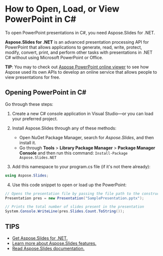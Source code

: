 # How to Open, Load, or View PowerPoint in C#

To open PowerPoint presentations in C#, you need Aspose.Slides for .NET.

**Aspose.Slides for .NET** is an advanced presentation processing API for PowerPoint that allows applications to generate, read, write, protect, modify, convert, print, and perform other tasks with presentations in .NET C# without using Microsoft PowerPoint or Office. 

**TIP**: You may to check out [Aspose PowerPoint online viewer](https://products.aspose.app/slides/viewer) to see how Aspose used its own APIs to develop an online service that allows people to view presentations for free. 

## Opening PowerPoint in C#

Go through these steps:

1. Create a new C# console application in Visual Studio—or you can load your preferred project. 

2. Install Aspose.Slides through any of these methods:
   * Open NuGet Package Manager, search for *Aspose.Slides*, and then install it. 
   * Go through **Tools** > **Library Package Manager** > **Package Manager Console** and then run this command: `Install-Package Aspose.Slides.NET`

3. Add this namespace to your program.cs file (if it's not there already):

```c#
using Aspose.Slides;
```

4. Use this code snippet to open or load up the PowerPoint:

```c#
// Opens the presentation file by passing the file path to the constructor of Presentation class
Presentation pres = new Presentation("SamplePresentation.pptx");

// Prints the total number of slides present in the presentation
System.Console.WriteLine(pres.Slides.Count.ToString());
```



## TIPS

* [Get Aspose.Slides for .NET.](https://products.aspose.com/slides/net/)
* [Learn more about Aspose.Slides features.](https://docs.aspose.com/slides/net/features-overview/)
* [Read Aspose.Slides documentation.](https://docs.aspose.com/slides/net/) 